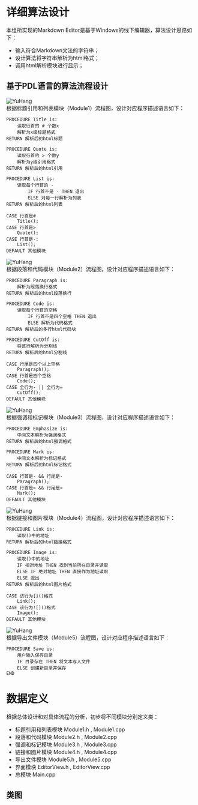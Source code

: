 # 详细算法设计        
本组所实现的Markdown Editor是基于Windows的线下编辑器，算法设计思路如下：        
- 输入符合Markdown文法的字符串；               
- 设计算法将字符串解析为html格式；      
- 调用html解析模块进行显示；         

## 基于PDL语言的算法流程设计       
![YuHang](https://github.com/YuHang0121151624/Markdown-Editor-01/blob/master/img/2.jpg)       
根据标题引用和列表模块（Module1）流程图，设计对应程序描述语言如下：		

	PROCEDURE Title is:
		读取行首的 # 个数x
		解析为x级标题格式
	RETURN 解析后的html标题        

	PROCEDURE Quote is:
		读取行首的 > 个数y
		解析为y级引用格式
	RETURN 解析后的html引用        

	PROCEDURE List is:
		读取每个行首的 - 
			IF 行首不是 - THEN 退出
			ELSE 对每一行解析为列表
	RETURN 解析后的html列表        

	CASE 行首是# 
		Title();
	CASE 行首是>
		Quote();
	CASE 行首是-:
		List();
	DEFAULT 其他模块

![YuHang](https://github.com/YuHang0121151624/Markdown-Editor-01/blob/master/img/3.jpg)        
根据段落和代码模块（Module2）流程图，设计对应程序描述语言如下：		

	PROCEDURE Paragraph is:
		解析为段落换行格式
	RETURN 解析后的html段落换行        

	PROCEDURE Code is:
		读取每个行首的空格
			IF 行首不是四个空格 THEN 退出
			ELSE 解析为代码格式
	RETURN 解析后的多行html代码块        

	PROCEDURE CutOff is:
		将该行解析为分割线 
	RETURN 解析后的html分割线        

	CASE 行尾是四个以上空格 
		Paragraph();
	CASE 行首是四个空格
		Code();
	CASE 全行为- || 全行为=
		CutOff();
	DEFAULT 其他模块
![YuHang](https://github.com/YuHang0121151624/Markdown-Editor-01/blob/master/img/4.jpg)       			
根据强调和标记模块（Module3）流程图，设计对应程序描述语言如下：		

	PROCEDURE Emphasize is:
		中间文本解析为强调格式
	RETURN 解析后的html强调格式        

	PROCEDURE Mark is:
		中间文本解析为标记格式
	RETURN 解析后的html标记格式                

	CASE 行首是- && 行尾是-
		Paragraph();
	CASE 行首是< && 行尾是>
		Mark();
	DEFAULT 其他模块
![YuHang](https://github.com/YuHang0121151624/Markdown-Editor-01/blob/master/img/5.jpg)       				
根据链接和图片模块（Module4）流程图，设计对应程序描述语言如下：		

	PROCEDURE Link is:
		读取()中的地址
	RETURN 解析后的html链接格式        

	PROCEDURE Image is:
		读取()中的地址
		IF 相对地址 THEN 找到当前所在目录并读取
		ELSE IF 绝对地址 THEN 直接作为地址读取
		ELSE 退出 
	RETURN 解析后的html图片格式                

	CASE 该行为[]()格式
		Link();
	CASE 该行为![]()格式
		Image();
	DEFAULT 其他模块
![YuHang](https://github.com/YuHang0121151624/Markdown-Editor-01/blob/master/img/6.jpg)         				
根据导出文件模块（Module5）流程图，设计对应程序描述语言如下：		

	PROCEDURE Save is:
		用户输入保存目录
		IF 目录存在 THEN 将文本写入文件
		ELSE 创建新目录并保存
	END                      

# 数据定义         

根据总体设计和对具体流程的分析，初步将不同模块分别定义类：      
- 标题引用和列表模块 Module1.h , Module1.cpp         
- 段落和代码模块 Module2.h , Module2.cpp         
- 强调和标记模块 Module3.h , Module3.cpp         
- 链接和图片模块 Module4.h , Module4.cpp         
- 导出文件模块 Module5.h , Module5.cpp         
- 界面模块 EditorView.h , EditorView.cpp         
- 总模块 Main.cpp       

## 类图
